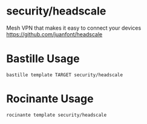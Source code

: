 # security/headscale
Mesh VPN that makes it easy to connect your devices
https://github.com/juanfont/headscale

# Bastille Usage
```shell
bastille template TARGET security/headscale
```

# Rocinante Usage
```shell
rocinante template security/headscale
```
